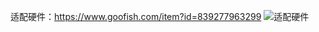 适配硬件：https://www.goofish.com/item?id=839277963299
![适配硬件](https://img.alicdn.com/imgextra/i4/1814409322/O1CN01yAnstc2IjX7XTXgkK_!!1814409322.jpg)